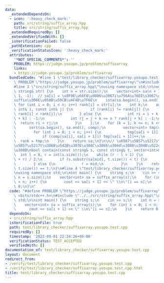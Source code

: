 ```yaml
---
data:
  _extendedDependsOn:
  - icon: ':heavy_check_mark:'
    path: src/string/suffix_array.hpp
    title: src/string/suffix_array.hpp
  _extendedRequiredBy: []
  _extendedVerifiedWith: []
  _isVerificationFailed: false
  _pathExtension: cpp
  _verificationStatusIcon: ':heavy_check_mark:'
  attributes:
    '*NOT_SPECIAL_COMMENTS*': ''
    PROBLEM: https://judge.yosupo.jp/problem/suffixarray
    links:
    - https://judge.yosupo.jp/problem/suffixarray
  bundledCode: "#line 1 \"test/library_checker/suffixarray.yosupo.test.cpp\"\n#define\
    \ PROBLEM \"https://judge.yosupo.jp/problem/suffixarray\"\n#include <bits/stdc++.h>\n\
    #line 3 \"src/string/suffix_array.hpp\"\nusing namespace std;\n\nvector<int> suffix_array(const\
    \ string& str) {\n    int n = str.size();\n    vector<int> sa(n + 1), rank(n +\
    \ 1, -1);  // sa[i] = \u8F9E\u66F8\u9806\u3067i\u756A\u76EE\u3067\u3042\u308B\
    suffix\u306E\u958B\u59CB\u4F4D\u7F6E\n    iota(sa.begin(), sa.end(), 0);\n   \
    \ for (int i = 0; i < n; i++) rank[i] = str[i];\n    int k;\n    auto comp = [&](const\
    \ int& i, const int& j) {\n        if (rank[i] != rank[j]) {\n            return\
    \ rank[i] < rank[j];\n        } else {\n            int ri = i + k <= n ? rank[i\
    \ + k] : -1;\n            int rj = j + k <= n ? rank[j + k] : -1;\n          \
    \  return ri < rj;\n        }\n    };\n    for (k = 1; k <= n; k <<= 1) {\n  \
    \      sort(sa.begin(), sa.end(), comp);\n        vector<int> tmp(n + 1, 0);\n\
    \        for (int i = 0; i < n; i++) {\n            tmp[sa[i + 1]] = tmp[sa[i]];\n\
    \            if (comp(sa[i], sa[i + 1])) tmp[sa[i + 1]]++;\n        }\n      \
    \  rank = tmp;\n    }\n    return sa;\n}\n\n// \u6587\u5B57\u5217s\u306B\u6587\
    \u5B57\u5217t\u306B\u542B\u307E\u308C\u3066\u3044\u308B\u304B\u5224\u5B9A\u3059\
    \u308B\nbool contain(const string& s, const string& t, vector<int>& sa) {\n  \
    \  int l = 0, r = int(s.size());\n    while (r - l > 1) {\n        int mid = (l\
    \ + r) / 2;\n        if (s.substr(sa[mid], t.size()) < t) {\n            l = mid;\n\
    \        } else {\n            r = mid;\n        }\n    }\n    return s.substr(sa[r],\
    \ t.size()) == t;\n}\n#line 4 \"test/library_checker/suffixarray.yosupo.test.cpp\"\
    \nusing namespace std;\n\nint main() {\n    string s;\n    cin >> s;\n    int\
    \ n = s.size();\n    vector<int> sa = suffix_array(s);\n    for (int i = 0; i\
    \ < n; i++) {\n        cout << sa[i + 1] << \" \\n\"[i == n];\n    }\n    return\
    \ 0;\n}\n"
  code: "#define PROBLEM \"https://judge.yosupo.jp/problem/suffixarray\"\n#include\
    \ <bits/stdc++.h>\n#include \"../../src/string/suffix_array.hpp\"\nusing namespace\
    \ std;\n\nint main() {\n    string s;\n    cin >> s;\n    int n = s.size();\n\
    \    vector<int> sa = suffix_array(s);\n    for (int i = 0; i < n; i++) {\n  \
    \      cout << sa[i + 1] << \" \\n\"[i == n];\n    }\n    return 0;\n}"
  dependsOn:
  - src/string/suffix_array.hpp
  isVerificationFile: true
  path: test/library_checker/suffixarray.yosupo.test.cpp
  requiredBy: []
  timestamp: '2022-09-01 22:24:26+09:00'
  verificationStatus: TEST_ACCEPTED
  verifiedWith: []
documentation_of: test/library_checker/suffixarray.yosupo.test.cpp
layout: document
redirect_from:
- /verify/test/library_checker/suffixarray.yosupo.test.cpp
- /verify/test/library_checker/suffixarray.yosupo.test.cpp.html
title: test/library_checker/suffixarray.yosupo.test.cpp
---
```

